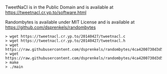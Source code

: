 TweetNaCl is in the Public Domain and is available at
https://tweetnacl.cr.yp.to/software.html

Randombytes is available under MIT License and is available at
https://github.com/dsprenkels/randombytes

```
> wget https://tweetnacl.cr.yp.to/20140427/tweetnacl.c
> wget https://tweetnacl.cr.yp.to/20140427/tweetnacl.h
> wget https://raw.githubusercontent.com/dsprenkels/randombytes/4ca4200730d3d5e8f18a1728663287792ad5e227/randombytes.c
> wget https://raw.githubusercontent.com/dsprenkels/randombytes/4ca4200730d3d5e8f18a1728663287792ad5e227/randombytes.h
> make
> ./main
```
